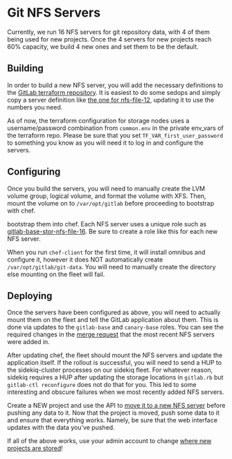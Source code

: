 # Git NFS Servers

Currently, we run 16 NFS servers for git repository data, with 4 of them being used for new projects.
Once the 4 servers for new projects reach 60% capacity, we build 4 new ones and set them to be the default.


## Building

In order to build a new NFS server, you will add the necessary definitions to the [GitLab terraform repository](https://gitlab.com/gitlab-com/gitlab-com-infrastructure).
It is easiest to do some sedops and simply copy a server definition like [the one for nfs-file-12](https://gitlab.com/gitlab-com/gitlab-com-infrastructure/blob/master/environments/production/virtual-machines/storage/main.tf#L3711-4058), updating it to use the numbers you need.

As of now, the terraform configuration for storage nodes uses a username/password combination from `common.env` in
the private env_vars of the terraform repo. Please be sure that you set `TF_VAR_first_user_password` to something you
know as you will need it to log in and configure the servers.

## Configuring 

Once you build the servers, you will need to manually create the LVM volume group, logical volume, and format the
volume with XFS. Then, mount the volume on to `/var/opt/gitlab` before proceeding to bootstrap with chef.

bootstrap them into chef. Each NFS server uses a unique role such as
[gitlab-base-stor-nfs-file-16](https://dev.gitlab.org/cookbooks/chef-repo/blob/master/roles/gitlab-base-stor-nfs-file-16.json).
Be sure to create a role like this for each new NFS server.

When you run `chef-client` for the first time, it will install omnibus and configure it, however it does NOT
automatically create `/var/opt/gitlab/git-data`. You will need to manually create the directory else mounting
on the fleet will fail.

## Deploying

Once the servers have been configured as above, you will need to actually mount them on the fleet and tell the GitLab
application about them. This is done via updates to the `gitlab-base` and `canary-base` roles. You can see the
required changes in the [merge request](https://dev.gitlab.org/cookbooks/chef-repo/merge_requests/1380/diffs)
that the most recent NFS servers were added in.

After updating chef, the fleet should mount the NFS servers and update the application itself. If the rollout is successful,
you will need to send a HUP to the sidekiq-cluster processes on our sidekiq fleet. For whatever reason, sidekiq requires
a HUP after updating the storage locations in `gitlab.rb` but `gitlab-ctl reconfigure` does not do that for you. This led to 
some interesting and obscure failures when we most recently added NFS servers.

Create a NEW project and use the API to [move it to a new NFS server](https://gitlab.com/gitlab-com/runbooks/blob/master/howto/sharding.md) before pushing any data to it. 
Now that the project is moved, push some data to it and ensure that everything works. Namely, be sure that the
web interface updates with the data you've pushed. 

If all of the above works, use your admin account to change [where new projects are stored](https://docs.gitlab.com/ee/administration/repository_storage_paths.html#choose-where-new-project-repositories-will-be-stored)!
